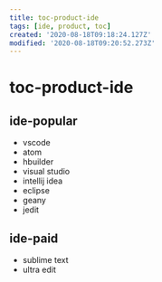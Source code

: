 ```yaml
---
title: toc-product-ide
tags: [ide, product, toc]
created: '2020-08-18T09:18:24.127Z'
modified: '2020-08-18T09:20:52.273Z'
---
```


# toc-product-ide

## ide-popular

- vscode
- atom
- hbuilder
- visual studio
- intellij idea
- eclipse
- geany
- jedit

## ide-paid
- sublime text
- ultra edit

